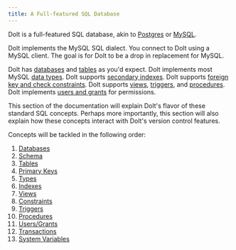 ```yaml
---
title: A Full-featured SQL Database
---
```


Dolt is a full-featured SQL database, akin to [Postgres](https://www.postgresql.org/) or [MySQL](https://www.mysql.com/).

Dolt implements the MySQL SQL dialect. You connect to Dolt using a MySQL client. The goal is for Dolt to be a drop in replacement for MySQL.

Dolt has [databases](./databases.md) and [tables](./schema.md) as you'd expect. Dolt implements most MySQL [data types](./types.md). Dolt supports [secondary indexes](./indexes.md). Dolt supports [foreign key and check constraints](./constraints.md). Dolt supports [views](./views.md), [triggers](./triggers.md), and [procedures](./procedures.md). Dolt implements [users and grants](./users-grants.md) for permissions.

This section of the documentation will explain Dolt's flavor of these standard SQL concepts. Perhaps more importantly, this section will also explain how these concepts interact with Dolt's version control features.

Concepts will be tackled in the following order:

1. [Databases](./databases.md)
2. [Schema](./schema.md)
3. [Tables](./table.md)
4. [Primary Keys]((./primary-key.md))
5. [Types](./types.md)
6. [Indexes](./indexes.md)
7. [Views](./views.md)
8. [Constraints](./views.md)
9. [Triggers](./triggers.md)
10. [Procedures](./procedures.md)
11. [Users/Grants](./users-grants.md)
12. [Transactions](./transaction.md)
12. [System Variables](./system-variables.md)
